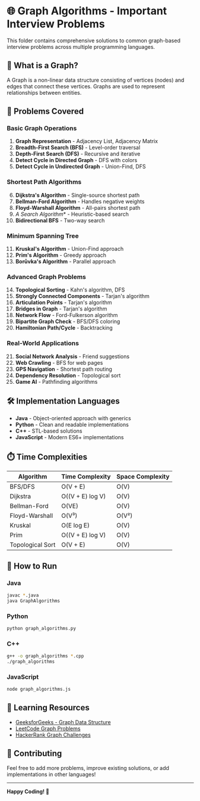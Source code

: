 # 🌐 Graph Algorithms - Important Interview Problems

This folder contains comprehensive solutions to common graph-based interview problems across multiple programming languages.

## 🎯 What is a Graph?

A Graph is a non-linear data structure consisting of vertices (nodes) and edges that connect these vertices. Graphs are used to represent relationships between entities.

## 📁 Problems Covered

### Basic Graph Operations
1. **Graph Representation** - Adjacency List, Adjacency Matrix
2. **Breadth-First Search (BFS)** - Level-order traversal
3. **Depth-First Search (DFS)** - Recursive and iterative
4. **Detect Cycle in Directed Graph** - DFS with colors
5. **Detect Cycle in Undirected Graph** - Union-Find, DFS

### Shortest Path Algorithms
6. **Dijkstra's Algorithm** - Single-source shortest path
7. **Bellman-Ford Algorithm** - Handles negative weights
8. **Floyd-Warshall Algorithm** - All-pairs shortest path
9. **A* Search Algorithm** - Heuristic-based search
10. **Bidirectional BFS** - Two-way search

### Minimum Spanning Tree
11. **Kruskal's Algorithm** - Union-Find approach
12. **Prim's Algorithm** - Greedy approach
13. **Borůvka's Algorithm** - Parallel approach

### Advanced Graph Problems
14. **Topological Sorting** - Kahn's algorithm, DFS
15. **Strongly Connected Components** - Tarjan's algorithm
16. **Articulation Points** - Tarjan's algorithm
17. **Bridges in Graph** - Tarjan's algorithm
18. **Network Flow** - Ford-Fulkerson algorithm
19. **Bipartite Graph Check** - BFS/DFS coloring
20. **Hamiltonian Path/Cycle** - Backtracking

### Real-World Applications
21. **Social Network Analysis** - Friend suggestions
22. **Web Crawling** - BFS for web pages
23. **GPS Navigation** - Shortest path routing
24. **Dependency Resolution** - Topological sort
25. **Game AI** - Pathfinding algorithms

## 🛠️ Implementation Languages

- **Java** - Object-oriented approach with generics
- **Python** - Clean and readable implementations
- **C++** - STL-based solutions
- **JavaScript** - Modern ES6+ implementations

## ⏱️ Time Complexities

| Algorithm | Time Complexity | Space Complexity |
|-----------|----------------|------------------|
| BFS/DFS   | O(V + E)       | O(V)            |
| Dijkstra  | O((V + E) log V)| O(V)            |
| Bellman-Ford | O(VE)        | O(V)            |
| Floyd-Warshall | O(V³)     | O(V²)           |
| Kruskal   | O(E log E)     | O(V)            |
| Prim      | O((V + E) log V)| O(V)           |
| Topological Sort | O(V + E) | O(V)            |

## 🚀 How to Run

### Java
```bash
javac *.java
java GraphAlgorithms
```

### Python
```bash
python graph_algorithms.py
```

### C++
```bash
g++ -o graph_algorithms *.cpp
./graph_algorithms
```

### JavaScript
```bash
node graph_algorithms.js
```

## 📖 Learning Resources

- [GeeksforGeeks - Graph Data Structure](https://www.geeksforgeeks.org/graph-data-structure-and-algorithms/)
- [LeetCode Graph Problems](https://leetcode.com/tag/graph/)
- [HackerRank Graph Challenges](https://www.hackerrank.com/domains/data-structures/graphs)

## 🤝 Contributing

Feel free to add more problems, improve existing solutions, or add implementations in other languages!

---

**Happy Coding! 🎉**

